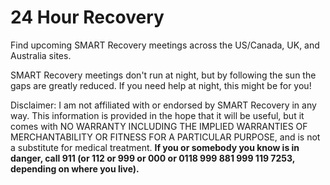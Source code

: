 # 24 Hour Recovery
Find upcoming SMART Recovery meetings across the US/Canada, UK, and Australia sites.

SMART Recovery meetings don't run at night, but by following the sun the gaps are greatly reduced.  If you need help at night, this might be for you!

Disclaimer: I am not affiliated with or endorsed by SMART Recovery in any way.  This information is provided in the hope that it will be useful, but it comes with NO WARRANTY INCLUDING THE IMPLIED WARRANTIES OF MERCHANTABILITY OR FITNESS FOR A PARTICULAR PURPOSE, and is not a substitute for medical treatment.  **If you or somebody you know is in danger, call 911 (or 112 or 999 or 000 or 0118 999 881 999 119 7253, depending on where you live).**
